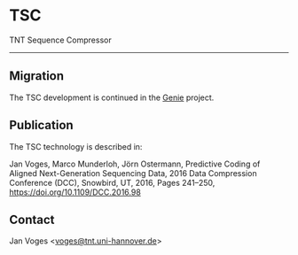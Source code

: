 # TSC

TNT Sequence Compressor

---

## Migration

The TSC development is continued in the [Genie](https://github.com/mitogen/genie) project.

## Publication

The TSC technology is described in:

Jan Voges, Marco Munderloh, Jörn Ostermann, Predictive Coding of Aligned Next-Generation Sequencing Data, 2016 Data Compression Conference (DCC), Snowbird, UT, 2016, Pages 241–250, https://doi.org/10.1109/DCC.2016.98

## Contact

Jan Voges <[voges@tnt.uni-hannover.de](mailto:voges@tnt.uni-hannover.de)>
